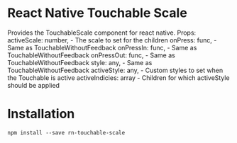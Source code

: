 # React Native Touchable Scale

Provides the TouchableScale component for react native.
Props:
    activeScale: number,
    - The scale to set for the children
    onPress: func,
    - Same as TouchableWithoutFeedback
    onPressIn: func,
    - Same as TouchableWithoutFeedback
    onPressOut: func,
    - Same as TouchableWithoutFeedback
    style: any,
    - Same as TouchableWithoutFeedback
    activeStyle: any,
    - Custom styles to set when the Touchable is active
    activeIndicies: array
    - Children for which activeStyle should be applied

# Installation

`npm install --save rn-touchable-scale`
